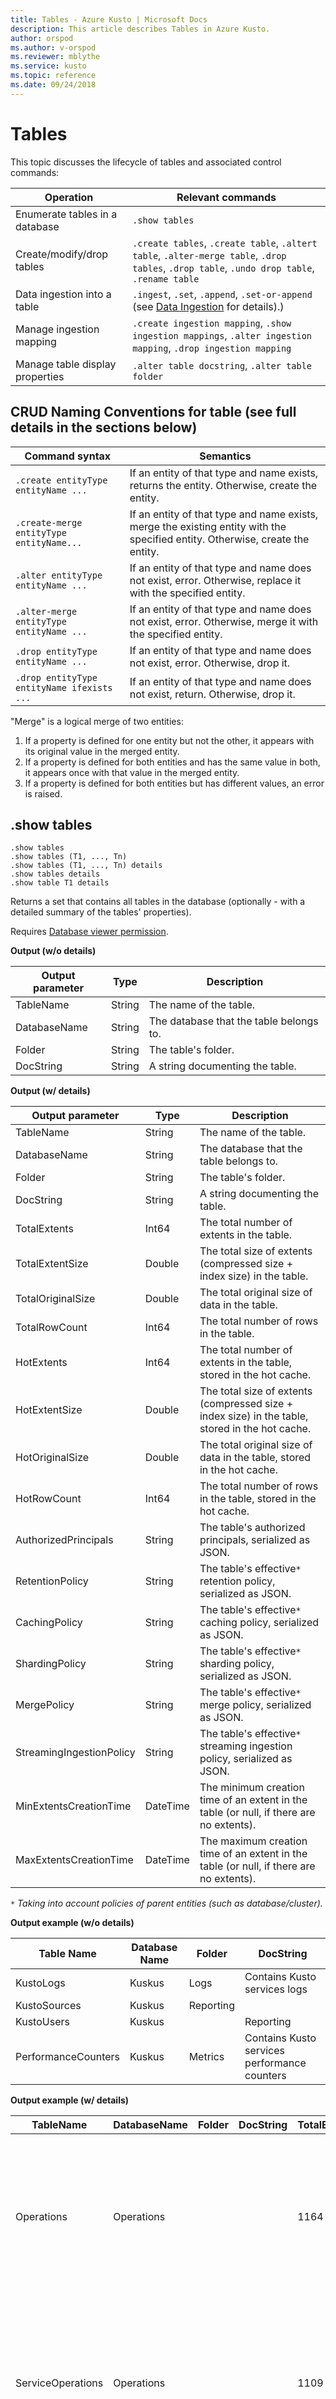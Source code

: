 ```yaml
---
title: Tables - Azure Kusto | Microsoft Docs
description: This article describes Tables in Azure Kusto.
author: orspod
ms.author: v-orspod
ms.reviewer: mblythe
ms.service: kusto
ms.topic: reference
ms.date: 09/24/2018
---
```

# Tables

This topic discusses the lifecycle of tables and associated control commands:

|Operation                               |Relevant commands               |
|----------------------------------------|--------------------------------|
|Enumerate tables in a database          |`.show tables`                  |
|Create/modify/drop tables               |`.create tables`, `.create table`, `.altert table`, `.alter-merge table`, `.drop tables`, `.drop table`, `.undo drop table`, `.rename table`|
|Data ingestion into a table             |`.ingest`, `.set`, `.append`, `.set-or-append` (see [Data Ingestion](./data_ingest.md) for details).)
|Manage ingestion mapping                |`.create ingestion mapping`, `.show ingestion mappings`, `.alter ingestion mapping`, `.drop ingestion mapping`|
|Manage table display properties         |`.alter table docstring`, `.alter table folder`|


## CRUD Naming Conventions for table (see full details in the sections below)
 
|Command syntax |Semantics 
|---|---
|`.create entityType entityName ...` |If an entity of that type and name exists, returns the entity. Otherwise, create the entity. 
|`.create-merge entityType entityName...` |If an entity of that type and name exists, merge the existing entity with the specified entity. Otherwise, create the entity.
|`.alter entityType entityName ...` |If an entity of that type and name does not exist, error. Otherwise, replace it with the specified entity. 
|`.alter-merge entityType entityName ...` |If an entity of that type and name does not exist, error. Otherwise, merge it with the specified entity. 
|`.drop entityType entityName ...` |If an entity of that type and name does not exist, error. Otherwise, drop it. 
|`.drop entityType entityName ifexists ...`  |If an entity of that type and name does not exist, return. Otherwise, drop it. 
 
 
"Merge" is a logical merge of two entities: 

1. If a property is defined for one entity but not the other, it appears with its original value in the merged entity.
2. If a property is defined for both entities and has the same value in both, it appears once with that value in the merged entity. 
3. If a property is defined for both entities but has different values, an error is raised.


## .show tables

```kusto
.show tables
.show tables (T1, ..., Tn)
.show tables (T1, ..., Tn) details
.show tables details
.show table T1 details
```

Returns a set that contains all tables in the database (optionally - with a detailed summary of the tables' properties).

Requires [Database viewer permission](https://kusdoc2.azurewebsites.net/docs/concepts/accesscontrol/principal-roles.html).

**Output (w/o details)**

|Output parameter |Type |Description
|---|---|---
|TableName  |String |The name of the table.
|DatabaseName  |String |The database that the table belongs to.
|Folder |String |The table's folder.
|DocString |String |A string documenting the table.

**Output (w/ details)**

|Output parameter |Type |Description
|---|---|---
|TableName  |String |The name of the table.
|DatabaseName  |String |The database that the table belongs to.
|Folder |String |The table's folder.
|DocString |String |A string documenting the table.
|TotalExtents |Int64 |The total number of extents in the table.
|TotalExtentSize |Double |The total size of extents (compressed size + index size) in the table.
|TotalOriginalSize |Double |The total original size of data in the table. 
|TotalRowCount |Int64 |The total number of rows in the table.
|HotExtents |Int64 |The total number of extents in the table, stored in the hot cache.
|HotExtentSize |Double |The total size of extents (compressed size + index size) in the table, stored in the hot cache.
|HotOriginalSize |Double |The total original size of data in the table, stored in the hot cache.
|HotRowCount |Int64 |The total number of rows in the table, stored in the hot cache.
|AuthorizedPrincipals |String |The table's authorized principals, serialized as JSON.
|RetentionPolicy |String |The table's effective`*` retention policy, serialized as JSON.
|CachingPolicy |String |The table's effective`*` caching policy, serialized as JSON.
|ShardingPolicy |String |The table's effective`*` sharding policy, serialized as JSON.
|MergePolicy |String |The table's effective`*` merge policy, serialized as JSON.
|StreamingIngestionPolicy |String |The table's effective`*` streaming ingestion policy, serialized as JSON.
|MinExtentsCreationTime |DateTime |The minimum creation time of an extent in the table (or null, if there are no extents).
|MaxExtentsCreationTime |DateTime |The maximum creation time of an extent in the table (or null, if there are no extents).

`*` *Taking into account policies of parent entities (such as database/cluster).*

**Output example (w/o details)**

|Table Name |Database Name |Folder | DocString
|---|---|---|---
|KustoLogs |Kuskus |Logs |Contains Kusto services logs
|KustoSources |Kuskus | Reporting |
|KustoUsers |Kuskus | | Reporting
|PerformanceCounters |Kuskus | Metrics| Contains Kusto services performance counters

**Output example (w/ details)**

|TableName |DatabaseName |Folder |DocString |TotalExtents |TotalExtentSize |TotalOriginalSize |TotalRowCount |HotExtents |HotExtentSize |HotOriginalSize |HotRowCount |AuthorizedPrincipals |RetentionPolicy |CachingPolicy |ShardingPolicy |MergePolicy |StreamingIngestionPolicy|MinExtentsCreationTime |MaxExtentsCreationTime
|--- |--- |--- |--- |--- |--- |--- |--- |--- |--- |--- |--- |--- |--- |--- |--- |--- |---|--- |---
|Operations |Operations | | |1164 |37687203 |53451358 |223325 |29 |838752 |1388213 |5117 |[{"Type": "AAD User", "DisplayName": "My Name (upn: alias@microsoft.com)", "ObjectId": "a7a77777-4c21-4649-95c5-350bf486087b", "FQN": "aaduser=a7a77777-4c21-4649-95c5-350bf486087b", "Notes": ""}] |{"SoftDeletePeriod": "365.00:00:00", "HardDeletePeriod": "366.00:00:00", "ContainerRecyclingPeriod": "1.00:00:00", "ExtentsDataSizeLimitInBytes": 0, "OriginalDataSizeLimitInBytes": 0 } |{ "DataHotSpan": "4.00:00:00", "IndexHotSpan": "4.00:00:00", "ColumnOverrides": [] } |{ "MaxRowCount": 750000, "MaxExtentSizeInMb": 1024, "MaxOriginalSizeInMb": 2048 } |{ "RowCountUpperBoundForMerge": 0, "MaxExtentsToMerge": 100, "LoopPeriod": "01:00:00", "MaxRangeInHours": 3, "AllowRebuild": true, "AllowMerge": true } |null 
ServiceOperations |Operations | | |1109 |76588803 |91553069 |110125 |27 |2635742 |2929926 |3162 |[{"Type": "AAD User", "DisplayName": "My Name (upn: alias@microsoft.com)", "ObjectId": "a7a77777-4c21-4649-95c5-350bf486087b", "FQN": "aaduser=a7a77777-4c21-4649-95c5-350bf486087b", "Notes": ""}] |{ "SoftDeletePeriod": "365.00:00:00", "HardDeletePeriod": "366.00:00:00", "ContainerRecyclingPeriod": "1.00:00:00", "ExtentsDataSizeLimitInBytes": 0, "OriginalDataSizeLimitInBytes": 0 } |{ "DataHotSpan": "4.00:00:00", "IndexHotSpan": "4.00:00:00", "ColumnOverrides": [] } |{ "MaxRowCount": 750000, "MaxExtentSizeInMb": 1024, "MaxOriginalSizeInMb": 2048 } |{ "RowCountUpperBoundForMerge": 0, "MaxExtentsToMerge": 100, "LoopPeriod": "01:00:00", "MaxRangeInHours": 3, "AllowRebuild": true, "AllowMerge": true } |null |2018-02-08 15:30:38.8489786 |2018-02-14 07:47:28.7660267

## .show table schema

```kusto
.show table TableName cslschema 
```

Gets the schema to use in create/alter commands and additional table metadata.

Requires [Database user permission](https://kusdoc2.azurewebsites.net/docs/concepts/accesscontrol/principal-roles.html).

|Output parameter|Type|Description
|---|---|---
|TableName |String |The name of the table.
|Schema |String |The table schema as should be used for table create / alter 
|DatabaseName |String |The database to which the table belongs
|Folder |String |Table's folder.
|DocString |String |Table's docstring.

```kusto
.show table TableName schema as json
```

Gets the schema in JSON format and additional table metadata.

Requires [Database user permission](https://kusdoc2.azurewebsites.net/docs/concepts/accesscontrol/principal-roles.html).

|Output parameter|Type|Description
|---|---|---
|TableName |String |The name of the table.
|Schema |String |The table schema in a json format 
|DatabaseName |String |The database to which the table belongs
|Folder |String |Table's folder.
|DocString |String |Table's docstring.

## .show freshness

> Note: This command is deprecated. It is recommended that teams express the logic they require for calculating freshness as a Kusto query instead.

```kusto
.show freshness Table_Identifier [column Timestamp_column_name>] [threshold freshness_threshold_in_seconds] 
```

Returns a table whose most important column is a field that indicates whether the table has fresh data (defined as the timespan between `UTC Now`
and the maximum value of a predefied DateTime-typed column in the table)

Requires [Database user permission](https://kusdoc2.azurewebsites.net/docs/concepts/accesscontrol/principal-roles.html).

Assuming table freshness settings are defined for table `T` with a DateTime column `DT`, the results for the following command and query are equivalent:

 ```kusto
.show freshness T column DT | project Freshness 
```

```kusto
T | summarize Freshness = now() - max(DT)
```

 
**Notes**
 - Depending on the data in the table, it could be that max(DT) is actually delayed or even in the future - the values for DT are the ones in 
 the original Data and hence are set by the pipeline / customer.
 - Applying an [IngestionTime policy](https://kusdoc2.azurewebsites.net/docs/concepts/ingestiontimepolicy.html) and/or [Freshness metrics](https://kusdoc2.azurewebsites.net/docs/ops/monitoring.html#metrics)
  in Kusto's monitoring could be considered used as alternatives for this command. 

|Output parameter |Type |Description 
|---|---|---
|Last Time Stamp UTC |DateTime |The timestamp of the row with latest timestamp in the table, by the specified DateTime column
|Freshness |TimeSpan |Amount of time passed since latest timestamp in the table, by the specified DateTime column 
|Threshold in seconds |Int32 |The threshold that determines whether the table is considered fresh or not. This is the threshold supplied in the command, or a default value of 3600 seconds (60 minutes) if not. 
|Is Fresh |Boolean |True if the table is fresh. It will be considered fresh if the freshness is less than the threshold. 
 
**Example**

```kusto
.show freshness Events Timestamp
```
 
|Last Time Stamp UTC |Freshness |Threshold in seconds |IsFresh 
|---|---|---|---
|1/11/2015 3:07:56PM |00:07:29 |3600 |False 


## .create table 

**Syntax**

`.create` `table` *TableName* ([columnName:columnType], ...)  [`with` `(`[`docstring` `=` *Documentation*] [`,` `folder` `=` *FolderName*] `)`]

Creates a new empty table. 
The command must run in context of a specific database. 
If the table already exists the command will return success.

`.create-merge` `table` *TableName* ([columnName:columnType], ...)  [`with` `(`[`docstring` `=` *Documentation*] [`,` `folder` `=` *FolderName*] `)`]

Creates a new table or extends an existing table.
The command must run in context of a specific database. 

If the table doesn't exist, functions exactly as ".create table" command.

If the table exists: 

* New columns you specify will be added at the end of the existing schema.
* If the passed schema doesn't contain some table columns they won't be deleted.
* If you specified an existing column with a different type, the command will fail.

Requires [Database user permission](https://kusdoc2.azurewebsites.net/docs/concepts/accesscontrol/principal-roles.html).
 
**Example** 

```kusto
.create table MyLogs ( Level:string, Timestamp:datetime, UserId:string, TraceId:string, Message:string, ProcessId:int32 ) 
```
 
**Return output**

Returns the table's schema in JSON format, same as:

```kusto
.show table MyLogs schema as json
```

Note: for multiple table creation, use [.create tables](#create-tables) command for better performance and lower load on the cluster.

## .create tables

**Syntax**

`.create` `tables` *TableName1* ([columnName:columnType], ...)  [`with` `(`[`docstring` `=` *Documentation*] [`,` `folder` `=` *FolderName*] `)`] 
  [`,` *TableName2* ([columnName:columnType], ...)  [`with` `(`[`docstring` `=` *Documentation*] [`,` `folder` `=` *FolderName*] `)`]
  ...

Creates new empty tables as a bulk operation. 
The command must run in context of a specific database. 
If any table already exists the command will return success.

Requires [Database user permission](https://kusdoc2.azurewebsites.net/docs/concepts/accesscontrol/principal-roles.html).
 
**Example** 

```kusto
.create tables 
  MyLogs (Level:string, Timestamp:datetime, UserId:string, TraceId:string, Message:string, ProcessId:int32),
  MyUsers (UserId:string, Name:string)
```

**Return output**

|TableName|DatabaseName|Folder|DocString|
|---|---|---|---|
|MyLogs|TopComparison|||
|MyUsers|TopComparison|||


## .alter table and .alter-merge table 

These commands modify the column schema of an existing table (they can't be used to create new tables). 
Like `.create table`, both commands must run in the context of a specific database which scopes the table name. 


Requires [Database user permission](https://kusdoc2.azurewebsites.net/docs/concepts/accesscontrol/principal-roles.html).

**Syntax**

`.alter` `table` *TableName* (*columnName*:*columnType*, ...)  [`with` `(`[`docstring` `=` *Documentation*] [`,` `folder` `=` *FolderName*] `)`]

`.alter-merge` `table` *TableName* (*columnName*:*columnType*, ...)  [`with` `(`[`docstring` `=` *Documentation*] [`,` `folder` `=` *FolderName*] `)`]

 
Specify the columns the table should have after successful completion. 

> [!WARNING]
> Using the `.alter` command incorrectly may lead to data loss.
> please carefully read the differences between `.alter` and `.alter-merge` below.

`.alter-merge`:

 * Columns that don't exist and which you specify are added at the end of the existing schema.
 * If the passed schema doesn't contain some table columns they won't be deleted.
 * If you specified an existing column with a different type, the command will fail.

`.alter` only (not `.alter-merge`):

 * The table will have exactly the same columns, in the same order, as specified.
 * Existing columns that are not specified in the command will be **dropped** (as in
 `.drop column`) and data in them is **lost**.
 * Altering a column type is not supported when altering a table. Use the [.alter column](columns.md#alter-column) command instead.

> Tip: Use `.show table [TableName] cslschema` to get the existing column schema before you alter it. 

 
Some points that apply for both commands: 

1. Existing data is not physically modified by these commands. Data in removed columns is ignored. Data in new columns is assumed to be null. 
2. Depending on how the cluster is configured, data ingestion might modify the table's column schema even without user interaction. Therefore, when making changes to a table's column schema, one must ensure that ingestion will not add needed columns that the command will then remove. 

**Examples**

```kusto
.alter table MyTable (ColumnX:string, ColumnY:int) 
.alter table MyTable (ColumnX:string, ColumnY:int) with (docstring = "Some documentation", folder = "Folder1")
.alter-merge table MyTable (ColumnX:string, ColumnY:int) 
.alter-merge table MyTable (ColumnX:string, ColumnY:int) with (docstring = "Some documentation", folder = "Folder1")

```
 
## .rename table

The `.rename` `table` command changes the name of an existing table.

**Syntax**

`.rename` `table` *OldName* `to` *NewName*

Requires [Database  admin permission](https://kusdoc2.azurewebsites.net/docs/concepts/accesscontrol/principal-roles.html).

## .rename tables

The `.rename` `tables` command changes the name of a number of tables
as a single atomic transaction.

**Syntax**

`.rename` `tables` *NewName* = *OldName* [`ifexists`] [`,` ...]

* *OldName* is the name of an existing table. An error is raised and
  the whole command fails (has no effect) if *OldName* does not name
  an existing table, unles `ifexists` is specified (in which case
  this part of the rename command is ignored).
  is not an existing valid
* *NewName* is the new name of the existing table that used to be called
  *OldName*.
* `ifexists`: If specified, modifies the behavior of the command to
  ignore rename parts of non-existent tables.

Note that *NewName* might be the name of an existing table
as well, in which case that table *also* be renamed. In other words, this
command doesn't create new tables nor does it remove existing tables, and the
transofmration must be such that the number of tables remains the same.

Requires [Database  admin permission](https://kusdoc2.azurewebsites.net/docs/concepts/accesscontrol/principal-roles.html).

**Examples**

Imagine a database with the following tables: `A`, `B`, `C`, and `A_TEMP`.
The following command will swap `A` and `A_TEMP` (so that the table that used
to be called `A_TEMP` will now be called `A` and the other way around), rename
`B` into `NEWB`, and keep `C` as-is. 

```kusto
.rename tables A=A_TEMP, NEWB=B, A_TEMP=A
``` 

The following sequence of commands  creates a new temporary table and then have it
replace an existing or non-existing table:

```kusto
// Drop the temporary table if it exists
.drop table TempTable ifexists

// Create a new table
.set TempTable <| ...

// Swap the two tables
.rename tables TempTable=Table ifexists, Table=TempTable

// Drop the temporary table (which used to be Table) if it exists
.drop table TempTable ifexists
```

## .drop table

The `.drop` `table` command drops a table from the database.

**Syntax**

`.drop` `table` *TableName* [`ifexists`]

* `ifexists`: If specified, modifies the behavior of the command to
  not fail for a non-existent table.

**Returns**

This command returns a list of the remaining tables in the database. 

|Output parameter |Type |Description 
|---|---|---
|TableName  |String |The name of the table. 
|DatabaseName  |String |The database that the table belongs to. 
 
Requires [Table admin permission](https://kusdoc2.azurewebsites.net/docs/concepts/accesscontrol/principal-roles.html).

## .undo drop table

The `.undo` `drop` `table` command reverts a drop table operation to a specific database version.

**Syntax**

`.undo` `drop` `table` *TableName* [`as` *NewTableName*] `version=v` *DB_MajorVersion.DB_MinorVersion*

// Recovered TestTable table to database version 24.3

.undo drop table TestTable version="v24.3"

// Recovered TestTable table to database version 10.3 with new table name, NewTestTable (can be used if table with the same name already created since the dropped)  

.undo drop table TestTable as NewTestTable version="v10.3"


The command must be executed with database context.

**Returns**

This command returns the original table extents list, for each extent it specified the number of records the extent contains, if the recover operation succeeded or failed, and the failure reason if relevant.

|ExtentId|NumberOfRecords|Status|FailureReason
|--------|---------------|------|-------------
ef296c9e-d75d-44bc-985c-b93dd2519691 | 100  | Recovered                |
370b30d7-cf2a-4997-986e-3d05f49c9689 | 1000 | Recovered                |
861f18a5-6cde-4f1e-a003-a43506f9e8da | 855  | Unable to recover extent | Extent container: 4b47fd84-c7db-4cfb-9378-67c1de7bf154 wasn't found, the extent was removed from storage and can't be restored

**How to find the required database version**

You can find the database version before the drop operation was executed by using `.show` `journal` command :

.show journal | where Event == "DROP-TABLE" and EntityName == "TestTable" and Database == "TestDB"  | project OriginalEntityVersion 

|OriginalEntityVersion|
|---------------------|
v24.3 |

**Limitations**

If Purge command was executed on this database, undo drop table command can't be executed to a version earlier to the purge execution. See [GDPR](https://kusdoc2.azurewebsites.net/docs/concepts/compliance.html#gdpr) 

Extent can be recovered only if the hard delete period of the extent container it resides in wasn't reached yet.

The command requires [Database admin permission](https://kusdoc2.azurewebsites.net/docs/concepts/accesscontrol/principal-roles.html).

## .drop tables

The `.drop` `tables` command drops tables from the database.

**Syntax**

`.drop` `tables` (*TableName1*, *TableName2*,..) [ifexists]

**Returns**

This command returns a list of the remaining tables in the database. 

|Output parameter |Type |Description 
|---|---|---
|TableName  |String |The name of the table. 
|DatabaseName  |String |The database that the table belongs to. 
 
Requires [Table admin permission](https://kusdoc2.azurewebsites.net/docs/concepts/accesscontrol/principal-roles.html).

**Example** 
 
```kusto
.drop tables (Table1, Table2, Table3) ifexists
```

## .create ingestion mapping

`.create` `table` *TableName* `ingestion` `csv` `mapping` *MappingName* *MappingInJsonFormat*

`.create` `table` *TableName* `ingestion` `json` `mapping` *MappingName* *MappingInJsonFormat*

This mapping can be referenced from the ingestion command instead of sending the mapping iteself inside the command.
 
**Example** 
 
```kusto
.create table TempTable ingestion csv mapping "Mapping1" '[{ "Name" : "rownumber", "DataType":"int", "Ordinal" : 0},{ "Name" : "rowguid", "DataType":"string", "Ordinal" : 1 }]'

.create table TempTable ingestion json mapping "Mapping1" '[{ "column" : "rownumber", "datatype" : "int", "path" : "$.rownumber"},{ "column" : "rowguid", "path" : "$.rowguid" }]'
```
**Example output**

|Name|Kind|Mapping
|---|---|---
|mapping1|CSV|[{"Name":"rownumber","DataType":"int","CsvDataType":null,"Ordinal":0,"ConstValue":null},{"Name":"rowguid","DataType":"string","CsvDataType":null,"Ordinal":1,"ConstValue":null}]


## .alter ingestion mapping

`.alter` `table` *TableName* `ingestion` `csv` `mapping` *MappingName* *MappingInJsonFormat*

`.alter` `table` *TableName* `ingestion` `json` `mapping` *MappingName* *MappingInJsonFormat*

Alters an existing mapping (full mapping replace). This mapping can be referenced from the ingestion command instead of sending the mapping iteself inside the command.
 
**Example** 
 
```kusto
.alter table TempTable ingestion csv mapping "Mapping1" '[{ "Name" : "rownumber", "DataType":"int", "Ordinal" : 0},{ "Name" : "rowguid", "DataType":"string", "Ordinal" : 1 }]'

.alter table TempTable ingestion json mapping "Mapping1" '[{ "column" : "rownumber", "path" : "$.rownumber"},{ "column" : "rowguid", "path" : "$.rowguid" }]'
```
**Example output**

|Name|Kind|Mapping
|---|---|---
|mapping1|CSV|[{"Name":"rownumber","DataType":"int","CsvDataType":null,"Ordinal":0,"ConstValue":null},{"Name":"rowguid","DataType":"string","CsvDataType":null,"Ordinal":1,"ConstValue":null}]


## .show ingestion mappings

`.show` `table` *TableName* `ingestion` `csv` `mappings`

`.show` `table` *TableName* `ingestion` `csv` `mapping` *MappingName* 

`.show` `table` *TableName* `ingestion` `json` `mappings`

`.show` `table` *TableName* `ingestion` `json` `mapping` *MappingName* 

Show the ingestion mappings (all or the one specified by name).
 
**Example** 
 
```kusto
.show table TempTable ingestion csv mapping "Mapping1" 

.show table TempTable ingestion csv mappings 
```
**Example output**

|Name|Kind|Mapping
|---|---|---
|mapping1|CSV|[{"Name":"rownumber","DataType":"int","CsvDataType":null,"Ordinal":0,"ConstValue":null},{"Name":"rowguid","DataType":"string","CsvDataType":null,"Ordinal":1,"ConstValue":null}]


## .drop ingestion mapping

`.drop` `table` *TableName* `ingestion` `csv` `mapping` *MappingName* 

`.drop` `table` *TableName* `ingestion` `json` `mapping` *MappingName* 

Drops the ingestion mapping from the database.
 
**Example** 
 
```kusto
.drop table TempTable ingestion csv mapping "Mapping1" 

.drop table TempTable ingestion json mappings "Mapping1" 
```

## .alter table docstring

`.alter` `table` *TableName* `docstring` *Documentation*

Alters the DocString value of an existing table. 

**Notes:** 
- Requires [Database admin permission](https://kusdoc2.azurewebsites.net/docs/concepts/accesscontrol/principal-roles.html)
- Modification of the table is also allowed to [Database user](https://kusdoc2.azurewebsites.net/docs/concepts/accesscontrol/principal-roles.html) who originally created the table 
- If the table does not exist - error is returned. For creating new table - see [.create table](#create-table)

**Example** 

```kusto
.alter table LyricsAsTable docstring "This is the theme to Garry's show"
```
    
## .alter table folder

`.alter` `table` *TableName* `folder` *Folder*

Alters the Folder value of an existing table. 

**Notes:** 
- Requires [Database admin permission](https://kusdoc2.azurewebsites.net/docs/concepts/accesscontrol/principal-roles.html)
- Modification of the table is also allowed to [Database user](https://kusdoc2.azurewebsites.net/docs/concepts/accesscontrol/principal-roles.html) who originally created the table 
- If the table does not exist - error is returned. For creating new table - see [.create table](#create-table)

**Example** 

```kusto
.alter table MyTable folder "Updated folder"
```

```kusto
.alter table MyTable folder @"First Level\Second Level"
```